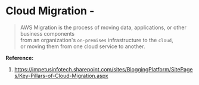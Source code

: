 # Cloud Migration - 

>AWS Migration is the process of moving data, applications, or other business components  
from an organization's `on-premises` infrastructure to the `cloud`,  
or moving them from one cloud service to another.  


**Reference:**  
1. https://impetusinfotech.sharepoint.com/sites/BloggingPlatform/SitePages/Key-Pillars-of-Cloud-Migration.aspx


